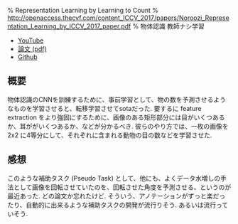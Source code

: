 % Representation Learning by Learning to Count
% http://openaccess.thecvf.com/content_ICCV_2017/papers/Noroozi_Representation_Learning_by_ICCV_2017_paper.pdf
% 物体認識 教師ナシ学習

- [YouTube](https://www.youtube.com/watch?v=ZmaXDb9akEI)
- [論文 (pdf)](http://openaccess.thecvf.com/content_ICCV_2017/papers/Noroozi_Representation_Learning_by_ICCV_2017_paper.pdf)
- [Github](https://github.com/gitlimlab/Representation-Learning-by-Learning-to-Count)

## 概要

物体認識のCNNを訓練するために、事前学習として、物の数を予測させるようなものを学習させると、転移学習させてsotaだった.
要するに feature extraction をより強固にするために、画像のある矩形部分には目がいくつあるか、耳ががいくつあるか、などが分かるべき.
彼らのやり方では、一枚の画像を 2x2 に4等分にして、それぞれに含まれる動物の目の数などを学習させた.

## 感想

このような補助タスク (Pseudo Task) として、他にも、よくデータ水増しの手法として画像を回転させていたのを、回転させた角度を予測させる、というのが最近あった. どの論文か忘れたけど.
そういう、アノテーションがずっと楽だったり、自動的に出来るような補助タスクの開発が流行りそう. あるいは流行っていそう.

